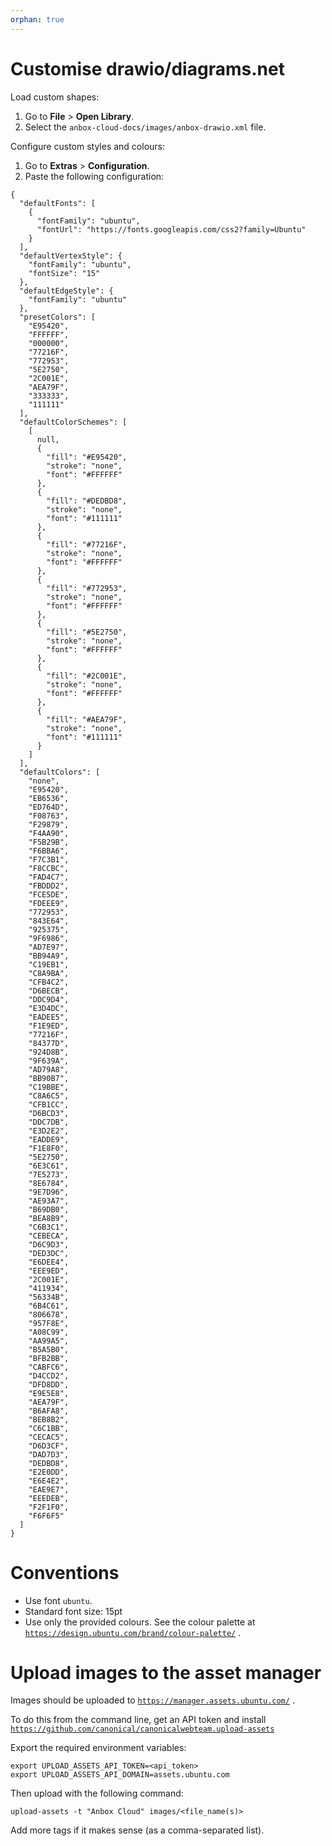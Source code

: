 ```yaml
---
orphan: true
---
```


# Customise drawio/diagrams.net

Load custom shapes:

1. Go to **File** > **Open Library**.
2. Select the `anbox-cloud-docs/images/anbox-drawio.xml` file.

Configure custom styles and colours:

1. Go to **Extras** > **Configuration**.
2. Paste the following configuration:

```
{
  "defaultFonts": [
    {
      "fontFamily": "ubuntu",
      "fontUrl": "https://fonts.googleapis.com/css2?family=Ubuntu"
    }
  ],
  "defaultVertexStyle": {
    "fontFamily": "ubuntu",
    "fontSize": "15"
  },
  "defaultEdgeStyle": {
    "fontFamily": "ubuntu"
  },
  "presetColors": [
    "E95420",
    "FFFFFF",
    "000000",
    "77216F",
    "772953",
    "5E2750",
    "2C001E",
    "AEA79F",
    "333333",
    "111111"
  ],
  "defaultColorSchemes": [
    [
      null,
      {
        "fill": "#E95420",
        "stroke": "none",
        "font": "#FFFFFF"
      },
      {
        "fill": "#DEDBD8",
        "stroke": "none",
        "font": "#111111"
      },
      {
        "fill": "#77216F",
        "stroke": "none",
        "font": "#FFFFFF"
      },
      {
        "fill": "#772953",
        "stroke": "none",
        "font": "#FFFFFF"
      },
      {
        "fill": "#5E2750",
        "stroke": "none",
        "font": "#FFFFFF"
      },
      {
        "fill": "#2C001E",
        "stroke": "none",
        "font": "#FFFFFF"
      },
      {
        "fill": "#AEA79F",
        "stroke": "none",
        "font": "#111111"
      }
    ]
  ],
  "defaultColors": [
    "none",
    "E95420",
    "EB6536",
    "ED764D",
    "F08763",
    "F29879",
    "F4AA90",
    "F5B29B",
    "F6BBA6",
    "F7C3B1",
    "F8CCBC",
    "FAD4C7",
    "FBDDD2",
    "FCE5DE",
    "FDEEE9",
    "772953",
    "843E64",
    "925375",
    "9F6986",
    "AD7E97",
    "BB94A9",
    "C19EB1",
    "C8A9BA",
    "CFB4C2",
    "D6BECB",
    "DDC9D4",
    "E3D4DC",
    "EADEE5",
    "F1E9ED",
    "77216F",
    "84377D",
    "924D8B",
    "9F639A",
    "AD79A8",
    "BB90B7",
    "C19BBE",
    "C8A6C5",
    "CFB1CC",
    "D6BCD3",
    "DDC7DB",
    "E3D2E2",
    "EADDE9",
    "F1E8F0",
    "5E2750",
    "6E3C61",
    "7E5273",
    "8E6784",
    "9E7D96",
    "AE93A7",
    "B69DB0",
    "BEA8B9",
    "C6B3C1",
    "CEBECA",
    "D6C9D3",
    "DED3DC",
    "E6DEE4",
    "EEE9ED",
    "2C001E",
    "411934",
    "56334B",
    "6B4C61",
    "806678",
    "957F8E",
    "A08C99",
    "AA99A5",
    "B5A5B0",
    "BFB2BB",
    "CABFC6",
    "D4CCD2",
    "DFD8DD",
    "E9E5E8",
    "AEA79F",
    "B6AFA8",
    "BEB8B2",
    "C6C1BB",
    "CECAC5",
    "D6D3CF",
    "DAD7D3",
    "DEDBD8",
    "E2E0DD",
    "E6E4E2",
    "EAE9E7",
    "EEEDEB",
    "F2F1F0",
    "F6F6F5"
  ]
}
```

# Conventions

- Use font `ubuntu`.
- Standard font size: 15pt
- Use only the provided colours. See the colour palette at [`https://design.ubuntu.com/brand/colour-palette/`](https://design.ubuntu.com/brand/colour-palette/) .

# Upload images to the asset manager

Images should be uploaded to [`https://manager.assets.ubuntu.com/`](https://manager.assets.ubuntu.com/) .

To do this from the command line, get an API token and install [`https://github.com/canonical/canonicalwebteam.upload-assets`](https://github.com/canonical/canonicalwebteam.upload-assets)

Export the required environment variables:

    export UPLOAD_ASSETS_API_TOKEN=<api_token>
    export UPLOAD_ASSETS_API_DOMAIN=assets.ubuntu.com

Then upload with the following command:

    upload-assets -t "Anbox Cloud" images/<file_name(s)>

Add more tags if it makes sense (as a comma-separated list).
